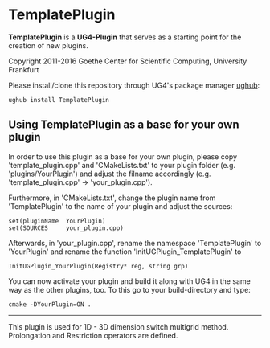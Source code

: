 # TemplatePlugin #

**TemplatePlugin** is a **UG4-Plugin** that serves as a starting point for the creation of new plugins.

Copyright 2011-2016 Goethe Center for Scientific Computing, University Frankfurt

Please install/clone this repository through UG4's package manager
[ughub](https://github.com/UG4/ughub):

    ughub install TemplatePlugin

    
## Using TemplatePlugin as a base for your own plugin ##
In order to use this plugin as a base for your own plugin, please copy 'template_plugin.cpp'
and 'CMakeLists.txt' to your plugin folder (e.g. 'plugins/YourPlugin') and adjust
the filname accordingly (e.g. 'template_plugin.cpp' -> 'your_plugin.cpp').

Furthermore, in 'CMakeLists.txt', change the plugin name from 'TemplatePlugin' to
the name of your plugin and adjust the sources:

    set(pluginName	YourPlugin)
    set(SOURCES		your_plugin.cpp)

Afterwards, in 'your_plugin.cpp', rename the namespace 'TemplatePlugin' to 'YourPlugin' and
rename the function 'InitUGPlugin_TemplatePlugin' to

    InitUGPlugin_YourPlugin(Registry* reg, string grp)

You can now activate your plugin and build it along with UG4 in the same way as
the other plugins, too. To this go to your build-directory and type:

    cmake -DYourPlugin=ON .
----------------------------------------------------------------------------------------
This plugin is used for 1D - 3D dimension switch multigrid method.
Prolongation and Restriction operators are defined.
